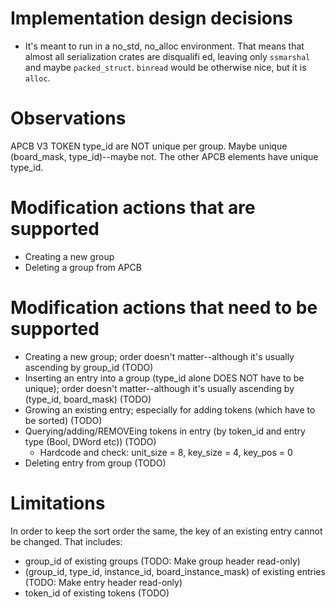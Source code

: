 # Implementation design decisions

* It's meant to run in a no_std, no_alloc environment.  That means that almost all serialization crates are disqualifi
ed, leaving only `ssmarshal` and maybe `packed_struct`.  `binread` would be otherwise nice, but it is `alloc`.

# Observations

APCB V3 TOKEN type_id are NOT unique per group.  Maybe unique (board_mask, type_id)--maybe not.
The other APCB elements have unique type_id.

# Modification actions that are supported

* Creating a new group
* Deleting a group from APCB

# Modification actions that need to be supported

* Creating a new group; order doesn't matter--although it's usually ascending by group_id (TODO)
* Inserting an entry into a group (type_id alone DOES NOT have to be unique); order doesn't matter--although it's usually ascending by (type_id, board_mask) (TODO)
* Growing an existing entry; especially for adding tokens (which have to be sorted) (TODO)
* Querying/adding/REMOVEing tokens in entry (by token_id and entry type (Bool, DWord etc)) (TODO)
  * Hardcode and check: unit_size = 8, key_size = 4, key_pos = 0
* Deleting entry from group (TODO)

# Limitations

In order to keep the sort order the same, the key of an existing entry cannot be changed. That includes:

* group_id of existing groups (TODO: Make group header read-only)
* (group_id, type_id, instance_id, board_instance_mask) of existing entries (TODO: Make entry header read-only)
* token_id of existing tokens (TODO)
